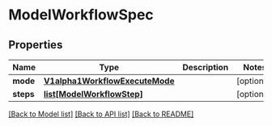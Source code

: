 # ModelWorkflowSpec

## Properties
Name | Type | Description | Notes
------------ | ------------- | ------------- | -------------
**mode** | [**V1alpha1WorkflowExecuteMode**](V1alpha1WorkflowExecuteMode.md) |  | [optional] 
**steps** | [**list[ModelWorkflowStep]**](ModelWorkflowStep.md) |  | [optional] 

[[Back to Model list]](../vela-client/README.md#documentation-for-models) [[Back to API list]](../vela-client/README.md#documentation-for-api-endpoints) [[Back to README]](../vela-client/README.md)

